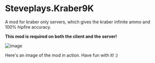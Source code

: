 # Steveplays.Kraber9K
A mod for kraber only servers, which gives the kraber infinite ammo and 100% hipfire accuracy.

**This mod is required on both the client and the server!**

![image](https://user-images.githubusercontent.com/62797992/147510084-57e6a3a7-9e43-4400-a556-5644142f27cc.png)

Here's an image of the mod in action. Have fun with it! :)
